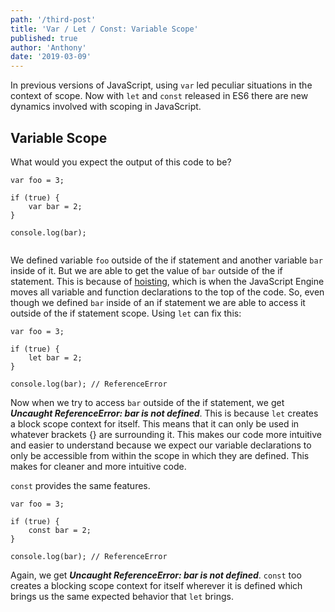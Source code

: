 ```yaml
---
path: '/third-post'
title: 'Var / Let / Const: Variable Scope'
published: true
author: 'Anthony'
date: '2019-03-09'
---
```



In previous versions of JavaScript, using `var` led peculiar situations in the context of scope. Now with `let` and `const` released in ES6 there are new dynamics involved with scoping in JavaScript.

## Variable Scope

What would you expect the output of this code to be?

```
var foo = 3;

if (true) {
	var bar = 2;
}

console.log(bar);
	
```
We defined variable `foo` outside of the if statement and another variable `bar` inside of it. But we are able to get the value of `bar` outside of the if statement. This is because of [hoisting](/second-post), which is when the JavaScript Engine moves all variable and function declarations to the top of the code. So, even though we defined `bar` inside of an if statement we are able to access it outside of the if statement scope. Using `let` can fix this:

```
var foo = 3;

if (true) {
	let bar = 2;
}

console.log(bar); // ReferenceError

```

Now when we try to access `bar` outside of the if statement, we get ***Uncaught ReferenceError: bar is not defined***. This is because `let` creates a block scope context for itself. This means that it can only be used in whatever brackets {} are surrounding it. This makes our code more intuitive and easier to understand because we expect our variable declarations to only be accessible from within the scope in which they are defined. This makes for cleaner and more intuitive code.

`const` provides the same features.
```
var foo = 3;

if (true) {
	const bar = 2;
}

console.log(bar); // ReferenceError

```

Again, we get ***Uncaught ReferenceError: bar is not defined***. `const` too creates a blocking scope context for itself wherever it is defined which brings us the same expected behavior that `let` brings. 
